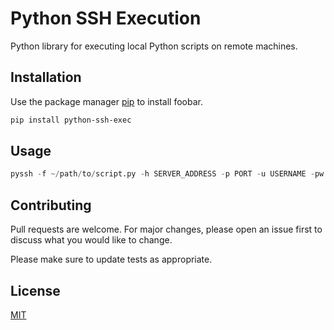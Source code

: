 # Python SSH Execution

Python library for executing local Python scripts on remote machines.

## Installation

Use the package manager [pip](https://pip.pypa.io/en/stable/) to install foobar.

```bash
pip install python-ssh-exec
```

## Usage

```python
pyssh -f ~/path/to/script.py -h SERVER_ADDRESS -p PORT -u USERNAME -pw PASSWORD
```

## Contributing

Pull requests are welcome. For major changes, please open an issue first to discuss what you would like to change.

Please make sure to update tests as appropriate.

## License

[MIT](https://choosealicense.com/licenses/mit/)
